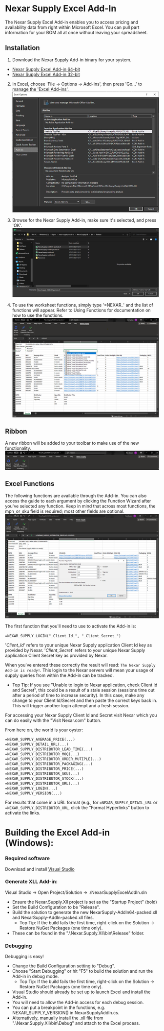 # Nexar Supply Excel Add-In

The Nexar Supply Excel Add-in enables you to access pricing and availability data from right within Microsoft Excel. You can pull part information for your BOM all at once without leaving your spreadsheet.

## Installation
1. Download the Nexar Supply Add-in binary for your system.
* [Nexar Supply Excel Add-in 64-bit](Nexar.Supply.Xll/bin/Release/NexarSupply-AddIn64-packed.xll)
* [Nexar Supply Excel Add-in 32-bit](Nexar.Supply.Xll/bin/Release/NexarSupply-AddIn-packed.xll)

2. In Excel, choose 'File -> Options -> Add-ins', then press 'Go...' to manage the 'Excel Add-ins'.
![](docs/add-ins.png?raw=true)

3. Browse for the Nexar Supply Add-in, make sure it's selected, and press 'OK'.
![](docs/install.png?raw=true)

4. To use the worksheet functions, simply type '=NEXAR_' and the list of functions will appear. Refer to Using Functions for documentation on how to use the functions.
![](docs/example.png?raw=true)


## Ribbon
A new ribbon will be added to your toolbar to make use of the new functionality. 
![](docs/ribbon.png?raw=true)


## Excel Functions
The following functions are available through the Add-in. You can also access the guide to each argument by clicking the Function Wizard after you've selected any function. Keep in mind that across most functions, the mpn_or_sku field is required; most other fields are optional.
![](docs/using.png?raw=true)

The first function that you'll need to use to activate the Add-in is:

`=NEXAR_SUPPLY_LOGIN("_Client_Id_", "_Client_Secret_")`

'_Client_Id_' refers to your unique Nexar Supply application Client Id key as provided by Nexar.
'_Client_Secret_' refers to your unique Nexar Supply application Client Secret key as provided by Nexar.

When you've entered these correctly the result will read: `The Nexar Supply Add-in is ready!`. This login to the Nexar servers will mean your usage of supply queries from within the Add-in can be tracked.

- Top Tip: If you see "Unable to login to Nexar application, check Client Id and Secret", this could be a result of a stale session (sessions time out after a period of time to increase security). In this case, make any change to your Client Id/Secret and then paste the correct keys  back in. This will trigger another login attempt and a fresh session.

For accessing your Nexar Supply Client Id and Secret visit Nexar which you can do easily with the "Visit Nexar.com" button.

From here on, the world is your oyster:

```
=NEXAR_SUPPLY_AVERAGE_PRICE(...)
=NEXAR_SUPPLY_DETAIL_URL(...)
=NEXAR_SUPPLY_DISTRIBUTOR_LEAD_TIME(...)
=NEXAR_SUPPLY_DISTRIBUTOR_MOQ(...)
=NEXAR_SUPPLY_DISTRIBUTOR_ORDER_MUTIPLE(...)
=NEXAR_SUPPLY_DISTRIBUTOR_PACKAGING(...)
=NEXAR_SUPPLY_DISTRIBUTOR_PRICE(...)
=NEXAR_SUPPLY_DISTRIBUTOR_SKU(...)
=NEXAR_SUPPLY_DISTRIBUTOR_STOCK(...)
=NEXAR_SUPPLY_DISTRIBUTOR_URL(...)
=NEXAR_SUPPLY_LOGIN(...)
=NEXAR_SUPPLY_VERSION(...)
```

For results that come in a URL format (e.g., for `=NEXAR_SUPPLY_DETAIL_URL` or `=NEXAR_SUPPLY_DISTRIBUTOR_URL`, click the "Format Hyperlinks" button to activate the links.


# Building the Excel Add-in (Windows):

### Required software
  Download and install [Visual Studio](https://www.visualstudio.com/downloads/)

### Generate XLL Add-in:
  Visual Studio -> Open Project/Solution -> ./NexarSupplyExcelAddIn.sln
  - Ensure the Nexar.Supply.Xll project is set as the "Startup Project" (bold) 
  - Set the Build Configuration to be "Release".
  - Build the solution to generate the new NexarSupply-AddIn64-packed.xll and NexarSupply-AddIn-packed.xll files.
    - Top Tip: If the build fails the first time, right-click on the Solution -> Restore NuGet Packages (one time only).
  - These can be found in the ".\Nexar.Supply.Xll\bin\Release" folder.
    
### Debugging
  Debugging is easy! 
  - Change the Build Configuration setting to "Debug".
  - Choose "Start Debugging" or hit "F5" to build the solution and run the Add-in in debug mode.
    - Top Tip: If the build fails the first time, right-click on the Solution -> Restore NuGet Packages (one time only).
  - Visual Studio should already be set up to launch Excel and install the Add-in.  
  - You will need to allow the Add-in access for each debug session.
  - You can put a breakpoint in the functions, e.g. NEXAR_SUPPLY_VERSION() in NexarSupplyAddIn.cs.
  - Alternatively, manually install the .xll file from ".\Nexar.Supply.Xll\bin\Debug" and attach to the Excel process.
